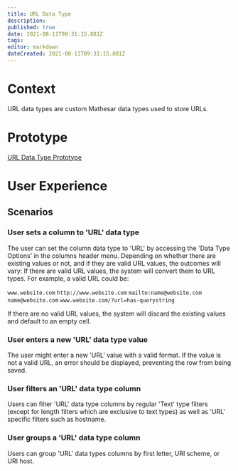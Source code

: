```yaml
---
title: URL Data Type
description: 
published: true
date: 2021-08-11T09:31:15.881Z
tags: 
editor: markdown
dateCreated: 2021-08-11T09:31:15.881Z
---
```


# Context
URL data types are custom Mathesar data types used to store URLs.

# Prototype 
[URL Data Type Prototype](https://www.figma.com/proto/Uaf1ntcldzK2U41Jhw6vS2/Mathesar-MVP?page-id=3750%3A28604&node-id=3763%3A30987&viewport=1049%2C-592%2C0.2776779234409332&scaling=contain&starting-point-node-id=3763%3A30987)

# User Experience
## Scenarios
### User sets a column to 'URL' data type
The user can set the column data type to 'URL' by accessing the 'Data Type Options' in the columns header menu.
Depending on whether there are existing values or not, and if they are valid URL values, the outcomes will vary:
If there are valid URL values, the system will convert them to URL types. For example, a valid URL could be:

`www.website.com`
`http://www.website.com`
`mailto:name@website.com`
`name@website.com`
`www.website.com/?url=has-querystring`

If there are no valid URL values, the system will discard the existing values and default to an empty cell.

### User enters a new 'URL' data type value
The user might enter a new 'URL' value with a valid format. If the value is not a valid URL, an error should be displayed, preventing the row from being saved.

### User filters an 'URL' data type column
Users can filter 'URL' data type columns by regular 'Text' type filters (except for length filters which are exclusive to text types) as well as 'URL' specific filters such as hostname.

### User groups a 'URL' data type column
Users can group 'URL' data types columns by first letter, URI scheme, or URI host.
